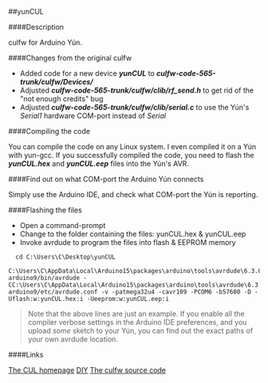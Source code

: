 ##yunCUL



####Description

culfw for Arduino Yún.



####Changes from the original culfw

- Added code for a new device ***yunCUL*** to ***culfw-code-565-trunk/culfw/Devices/***
- Adjusted ***culfw-code-565-trunk/culfw/clib/rf_send.h*** to get rid of the "not enough credits" bug
- Adjusted ***culfw-code-565-trunk/culfw/clib/serial.c*** to use the Yún's _Serial1_ hardware COM-port instead of _Serial_


####Compiling the code

You can compile the code on any Linux system. I even compiled it on a Yún with yun-gcc.
If you successfully compiled the code, you need to flash the ***yunCUL.hex*** and ***yunCUL.eep*** files into the Yún's AVR.

####Find out on what COM-port the Arduino Yún connects

Simply use the Arduino IDE, and check what COM-port the Yún is reporting.

####Flashing the files

- Open a command-prompt
- Change to the folder containing the files: yunCUL.hex & yunCUL.eep
- Invoke avrdude to program the files into flash & EEPROM memory

```
  cd C:\Users\C\Desktop\yunCUL
  C:\Users\C\AppData\Local\Arduino15\packages\arduino\tools\avrdude\6.3.0-arduino9/bin/avrdude -CC:\Users\C\AppData\Local\Arduino15\packages\arduino\tools\avrdude\6.3.0-arduino9/etc/avrdude.conf -v -patmega32u4 -cavr109 -PCOM6 -b57600 -D -Uflash:w:yunCUL.hex:i -Ueeprom:w:yunCUL.eep:i
```

> Note that the above lines are just an example.
> If you enable all the compiler verbose settings in the Arduino IDE preferences, and you upload _some_ sketch to your Yún, you can find out the exact paths of your own avrdude location.




####Links

[The CUL homepage](https://wiki.fhem.de/wiki/CUL)
[DIY](https://wiki.fhem.de/wiki/Selbstbau_CUL)
[The culfw source code](https://sourceforge.net/p/culfw/code/HEAD/tarball)
